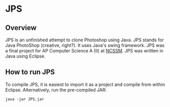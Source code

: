 JPS
===

Overview
--------
JPS is an unfinished attempt to clone Photoshop using Java. JPS stands for Java PhotoShop (creative, right?). It uses Java's swing framework. JPS was a final project for AP Computer Science A (II) at [NCSSM](http://ncssm.edu/). JPS was written in Java using Eclipse.

How to run JPS
---
To compile JPS, it is easiest to import it as a project and compile from within Eclipse. Alternatively, run the pre-compiled JAR:

    java -jar JPS.jar
